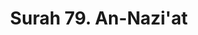 ---
title       : "Surah 79. An-Nazi'at"
DATE        : 7/25/2018 9:18:18 AM
draft       : false
TYPE        : "quran"
layout      : "surah"
BookCode    : "ARB"
SurahNumber : "79"
TotalAyah   : "46"
---